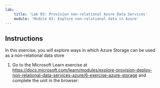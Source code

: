```yaml
---
lab:
    title: 'Lab 03: Provision non-relational Azure Data Services'
    module: 'Module 03: Explore non-relational data in Azure'
---
```


## Instructions
In this exercise, you will explore ways in which Azure Storage can be used as a non-relational data store

1.	Go to the Microsoft Learn exercise at https://docs.microsoft.com/learn/modules/explore-provision-deploy-non-relational-data-services-azure/6-exercise-azure-storage and complete the unit in the browser: 
